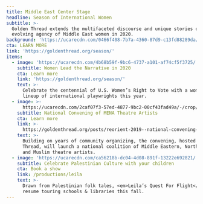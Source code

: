 ```yaml
---
title: Middle East Center Stage
headline: Season of International Women
subtitle: >-
  Golden Thread extends the multifaceted discourse and unique stories of the
  evolving agency of Middle East women in 2020.
background: 'https://ucarecdn.com/0466f408-7b7a-4360-87d9-c13fd88289da/'
cta: LEARN MORE
link: 'https://goldenthread.org/season/'
items:
  - image: 'https://ucarecdn.com/4b68b59f-9bc6-4737-a101-af74cf5f3725/'
    subtitle: Women Lead the Narrative in 2020
    cta: Learn more
    link: 'https://goldenthread.org/season/'
    text: >-
      Celebrate the centennial of U.S. Women’s Right to Vote with a women-led
      lineup of international playwrights this year.
  - image: >-
      https://ucarecdn.com/2caf07f3-57ed-4877-9bc2-00cf43fad49a/-/crop/591x304/0,91/-/preview/
    subtitle: National Convening of MENA Theatre Artists
    cta: Learn more
    link: >-
      https://goldenthread.org/posts/reorient-2019--national-convening-of-mena-theatre-artists/
    text: >-
      Building on years of community organizing, the convening, hosted by Golden
      Thread, will launch a national coalition of Middle Eastern, North African
      and Muslim theatre artists.
  - image: 'https://ucarecdn.com/ca56218b-dc04-4d08-891f-13222e692821/'
    subtitle: Celebrate Palestinian Culture with your children
    cta: Book a show
    link: /productions/leila
    text: >-
      Drawn from Palestinian folk tales, <em>Leila’s Quest For Flight</em> will
      resume touring schools & libraries this fall.
---
```


